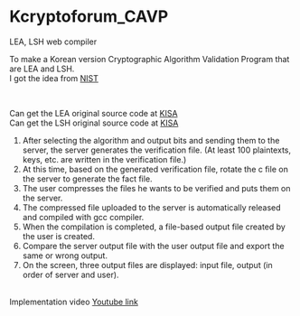 # Kcryptoforum_CAVP
LEA, LSH web compiler

To make a Korean version Cryptographic Algorithm Validation Program that are LEA and LSH. <br>
I got the idea from <a href="https://csrc.nist.gov/Projects/Cryptographic-Algorithm-Validation-Program" target="_blank">NIST</a> <br>

<br>

Can get the LEA original source code at <a href="https://seed.kisa.or.kr/iwt/ko/bbs/EgovReferenceDetail.do?bbsId=BBSMSTR_000000000002&nttId=88" target="_blank">KISA</a> <br>
Can get the LSH original source code at <a href="https://seed.kisa.or.kr/iwt/ko/bbs/EgovReferenceDetail.do?bbsId=BBSMSTR_000000000002&nttId=90" target="_blank">KISA</a> <br>

1) After selecting the algorithm and output bits and sending them to the server, the server generates the verification file. (At least 100 plaintexts, keys, etc. are written in the verification file.) <br>
2) At this time, based on the generated verification file, rotate the c file on the server to generate the fact file.<br>
3) The user compresses the files he wants to be verified and puts them on the server.<br>
4) The compressed file uploaded to the server is automatically released and compiled with gcc compiler.<br>
5) When the compilation is completed, a file-based output file created by the user is created. <br>
6) Compare the server output file with the user output file and export the same or wrong output. <br>
7) On the screen, three output files are displayed: input file, output (in order of server and user).<br><br>

Implementation video <a href="https://youtu.be/jB22zyQ-UM0" target="_blank">Youtube link</a>
